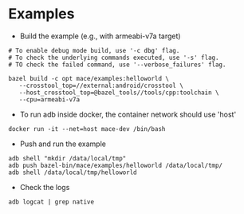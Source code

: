 Examples
=======

* Build the example (e.g., with armeabi-v7a target)

```
# To enable debug mode build, use '-c dbg' flag.
# To check the underlying commands executed, use '-s' flag.
# TO check the failed command, use '--verbose_failures' flag.

bazel build -c opt mace/examples:helloworld \
   --crosstool_top=//external:android/crosstool \
   --host_crosstool_top=@bazel_tools//tools/cpp:toolchain \
   --cpu=armeabi-v7a
```

* To run adb inside docker, the container network should use 'host'
```
docker run -it --net=host mace-dev /bin/bash
```

* Push and run the example
```
adb shell "mkdir /data/local/tmp"
adb push bazel-bin/mace/examples/helloworld /data/local/tmp/
adb shell /data/local/tmp/helloworld
```

* Check the logs
```
adb logcat | grep native
```
